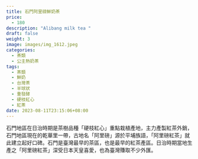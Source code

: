 ```yaml
---
title: 石門阿里磅鮮奶茶
price:
  - 180
description: "Alibang milk tea "
draft: false
weight: 3
image: images/img_1612.jpeg
categories:
  - 茶類
  - 公主熱奶茶
tags:
  - 茶類
  - 鮮奶
  - 台灣茶
  - 半球狀
  - 重發酵
  - 硬枝紅心
  - 紅茶
date: 2023-08-11T23:15:06+08:00
---
```

石門地區在日治時期是茶樹品種「硬枝紅心」重點栽植產地，主力產製紅茶外銷，石門地區現在的乾華里一帶，古地名「阿里磅」源於平埔族語，「阿里磅紅茶」就此建立起好口碑。石門是臺灣最早的茶區，也是最早的紅茶產區。日治時期當地生產之「阿里磅紅茶」深受日本天皇喜愛，也為臺灣賺取不少外匯。